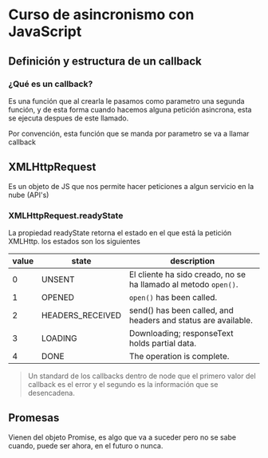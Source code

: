 # Curso de asincronismo con JavaScript

## Definición y estructura de un  callback

### ¿Qué es un callback?

Es una función que al crearla le pasamos como parametro una segunda función, y de esta forma cuando hacemos alguna petición asincrona, esta se ejecuta despues de este llamado.

Por convención, esta función que se manda por parametro se va a llamar callback

## XMLHttpRequest

Es un objeto de JS que nos permite hacer peticiones a algun servicio en la nube (API's)

### XMLHttpRequest.readyState

La propiedad readyState retorna el estado en el que está la petición XMLHttp. los estados son los siguientes

| value | state | description |
|-------|-------|-------------|
| 0 | UNSENT | El cliente ha sido creado, no se ha llamado al metodo `open()`. |
|1 | OPENED | `open()` has been called.|
|2	| HEADERS_RECEIVED	| send() has been called, and headers and status are available.|
|3 | LOADING | Downloading; responseText holds partial data.|
|4 | DONE | The operation is complete.|

> Un standard de los callbacks dentro de node que el primero valor del callback es el error y el segundo es la información que se desencadena.

## Promesas

Vienen del objeto Promise, es algo que va a suceder pero no se sabe cuando, puede ser ahora, en el futuro o nunca.